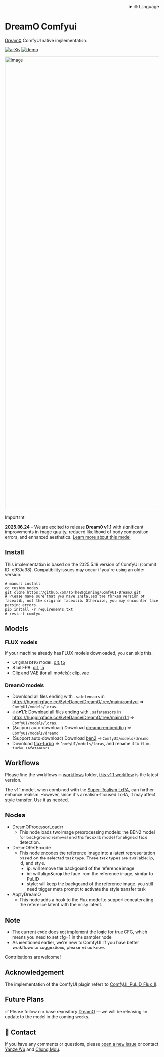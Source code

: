 
<div align="right">
  <details>
    <summary >🌐 Language</summary>
    <div>
      <div align="center">
        <a href="https://openaitx.github.io/view.html?user=ToTheBeginning&project=ComfyUI-DreamO&lang=en">English</a>
        | <a href="https://openaitx.github.io/view.html?user=ToTheBeginning&project=ComfyUI-DreamO&lang=zh-CN">简体中文</a>
        | <a href="https://openaitx.github.io/view.html?user=ToTheBeginning&project=ComfyUI-DreamO&lang=zh-TW">繁體中文</a>
        | <a href="https://openaitx.github.io/view.html?user=ToTheBeginning&project=ComfyUI-DreamO&lang=ja">日本語</a>
        | <a href="https://openaitx.github.io/view.html?user=ToTheBeginning&project=ComfyUI-DreamO&lang=ko">한국어</a>
        | <a href="https://openaitx.github.io/view.html?user=ToTheBeginning&project=ComfyUI-DreamO&lang=hi">हिन्दी</a>
        | <a href="https://openaitx.github.io/view.html?user=ToTheBeginning&project=ComfyUI-DreamO&lang=th">ไทย</a>
        | <a href="https://openaitx.github.io/view.html?user=ToTheBeginning&project=ComfyUI-DreamO&lang=fr">Français</a>
        | <a href="https://openaitx.github.io/view.html?user=ToTheBeginning&project=ComfyUI-DreamO&lang=de">Deutsch</a>
        | <a href="https://openaitx.github.io/view.html?user=ToTheBeginning&project=ComfyUI-DreamO&lang=es">Español</a>
        | <a href="https://openaitx.github.io/view.html?user=ToTheBeginning&project=ComfyUI-DreamO&lang=it">Italiano</a>
        | <a href="https://openaitx.github.io/view.html?user=ToTheBeginning&project=ComfyUI-DreamO&lang=ru">Русский</a>
        | <a href="https://openaitx.github.io/view.html?user=ToTheBeginning&project=ComfyUI-DreamO&lang=pt">Português</a>
        | <a href="https://openaitx.github.io/view.html?user=ToTheBeginning&project=ComfyUI-DreamO&lang=nl">Nederlands</a>
        | <a href="https://openaitx.github.io/view.html?user=ToTheBeginning&project=ComfyUI-DreamO&lang=pl">Polski</a>
        | <a href="https://openaitx.github.io/view.html?user=ToTheBeginning&project=ComfyUI-DreamO&lang=ar">العربية</a>
        | <a href="https://openaitx.github.io/view.html?user=ToTheBeginning&project=ComfyUI-DreamO&lang=fa">فارسی</a>
        | <a href="https://openaitx.github.io/view.html?user=ToTheBeginning&project=ComfyUI-DreamO&lang=tr">Türkçe</a>
        | <a href="https://openaitx.github.io/view.html?user=ToTheBeginning&project=ComfyUI-DreamO&lang=vi">Tiếng Việt</a>
        | <a href="https://openaitx.github.io/view.html?user=ToTheBeginning&project=ComfyUI-DreamO&lang=id">Bahasa Indonesia</a>
      </div>
    </div>
  </details>
</div>

# DreamO Comfyui
[DreamO](https://github.com/bytedance/DreamO) ComfyUI native implementation.

[![arXiv](https://img.shields.io/badge/arXiv-Paper-<COLOR>.svg)](https://arxiv.org/abs/2504.16915) [![demo](https://img.shields.io/badge/🤗-HuggingFace_Demo-orange)](https://huggingface.co/spaces/ByteDance/DreamO) <br>

<img width="1485" alt="Image" src="https://github.com/user-attachments/assets/0954b0bf-63db-463f-ae25-9cd983b462db" />


> [!Important]  
> **2025.06.24** - We are excited to release **DreamO v1.1** with significant improvements in image quality, reduced likelihood of body composition errors, and enhanced aesthetics. [Learn more about this model](https://github.com/bytedance/DreamO/blob/main/dreamo_v1.1.md)


## Install
This implementation is based on the 2025.5.19 version of ComfyUI (commit ID: e930a38). Compatibility issues may occur if you're using an older version.
```shell
# manual install
cd custom_nodes
git clone https://github.com/ToTheBeginning/ComfyUI-DreamO.git
# Please make sure that you have installed the forked version of facexlib, not the original facexlib. Otherwise, you may encounter face parsing errors.
pip install -r requirements.txt
# restart comfyui
```

## Models
### FLUX models
If your machine already has FLUX models downloaded, you can skip this.
- Original bf16 model: [dit](https://huggingface.co/black-forest-labs/FLUX.1-dev/blob/main/flux1-dev.safetensors), [t5](https://huggingface.co/comfyanonymous/flux_text_encoders/blob/main/t5xxl_fp16.safetensors)
- 8 bit FP8: [dit](https://huggingface.co/Comfy-Org/flux1-dev/blob/main/flux1-dev-fp8.safetensors), [t5](https://huggingface.co/comfyanonymous/flux_text_encoders/blob/main/t5xxl_fp8_e4m3fn.safetensors)
- Clip and VAE (for all models): [clip](https://huggingface.co/comfyanonymous/flux_text_encoders/blob/main/clip_l.safetensors), [vae](https://huggingface.co/black-forest-labs/FLUX.1-schnell/blob/main/ae.safetensors)

### DreamO models
- Download all files ending with `.safetensors` in https://huggingface.co/ByteDance/DreamO/tree/main/comfyui => `ComfyUI/models/loras`.
- 🔥🔥**v1.1**: Download all files ending with `.safetensors` in https://huggingface.co/ByteDance/DreamO/tree/main/v1.1 => `ComfyUI/models/loras`.
- (Support auto-download) Download [dreamo-embedding](https://huggingface.co/ByteDance/DreamO/blob/main/embedding.safetensors) => `ComfyUI/models/dreamo`
- (Support auto-download) Download [ben2](https://huggingface.co/PramaLLC/BEN2/blob/main/model.safetensors) => `ComfyUI/models/dreamo`
- Download [flux-turbo](https://huggingface.co/alimama-creative/FLUX.1-Turbo-Alpha/blob/main/diffusion_pytorch_model.safetensors) => `ComfyUI/models/loras`, and rename it to `flux-turbo.safetensors`

## Workflows
Please fine the workflows in [workflows](workflows) folder, [this v1.1 workflow](workflows/dreamo_comfyui_v1.1.json) is the latest version.

The v1.1 model, when combined with the [Super-Realism LoRA](https://huggingface.co/strangerzonehf/Flux-Super-Realism-LoRA), can further enhance realism. However, since it's a realism-focused LoRA, it may affect style transfer. Use it as needed.


## Nodes
- DreamOProcessorLoader
  - This node loads two image preprocessing models: the BEN2 model for background removal and the facexlib model for aligned face detection.
- DreamORefEncode
  - This node encodes the reference image into a latent representation based on the selected task type. Three task types are available: ip, id, and style.
    - ip: will remove the backgound of the reference image
    - id: will align&crop the face from the reference image, similar to PuLID
    - style: will keep the backgound of the reference image. you still need trigger meta prompt to activate the style transfer task
- ApplyDreamO
  - This node adds a hook to the Flux model to support concatenating the reference latent with the noisy latent.

## Note
- The current code does not implement the logic for true CFG, which means you need to set cfg=1 in the sampler node
- As mentioned earlier, we're new to ComfyUI. If you have better workflows or suggestions, please let us know.

Contributions are welcome!

    
## Acknowledgement
The implementation of the ComfyUI plugin refers to [ComfyUI_PuLID_Flux_ll](https://github.com/lldacing/ComfyUI_PuLID_Flux_ll).

## Future Plans
✅ Please follow our base repository [DreamO](https://github.com/bytedance/DreamO) — we will be releasing an update to the model in the coming weeks.


## :e-mail: Contact
If you have any comments or questions, please [open a new issue](https://github.com/xxx/xxx/issues/new/choose) or contact [Yanze Wu](https://tothebeginning.github.io/) and [Chong Mou](mailto:eechongm@gmail.com).
